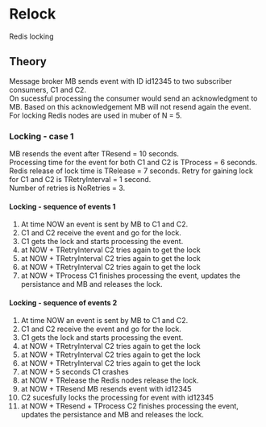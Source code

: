 # Relock
Redis locking

## Theory
Message broker MB sends event with ID id12345 to two subscriber consumers, C1 and C2.   
On sucessful processing the consumer would send an acknowledgment to MB. Based on this acknowledgement MB will not resend again the event.  
For locking Redis nodes are used in muber of N = 5.

### Locking - case 1
MB resends the event after TResend = 10 seconds.  
Processing time for the event for both C1 and C2 is TProcess = 6 seconds.  
Redis release of lock time is TRelease = 7 seconds.
Retry for gaining lock for C1 and C2 is TRetryInterval = 1 second.  
Number of retries is NoRetries = 3.   

#### Locking - sequence of events 1
1. At time NOW an event is sent by MB to C1 and C2.
2. C1 and C2 receive the event and go for the lock. 
3. C1 gets the lock and starts processing the event.
4. at NOW + TRetryInterval C2 tries again to get the lock
5. at NOW + TRetryInterval C2 tries again to get the lock
6. at NOW + TRetryInterval C2 tries again to get the lock
7. at NOW + TProcess C1 finishes processing the event, updates the persistance and MB and releases the lock.

#### Locking - sequence of events 2
1. At time NOW an event is sent by MB to C1 and C2.
2. C1 and C2 receive the event and go for the lock. 
3. C1 gets the lock and starts processing the event.
4. at NOW + TRetryInterval C2 tries again to get the lock
5. at NOW + TRetryInterval C2 tries again to get the lock
6. at NOW + TRetryInterval C2 tries again to get the lock
7. at NOW + 5 seconds C1 crashes
8. at NOW + TRelease the Redis nodes release the lock.
9. at NOW + TResend MB resends event with id12345
10. C2 sucesfully locks the processing for event with id12345
11. at NOW + TResend + TProcess C2 finishes processing the event, updates the persistance and MB and releases the lock.